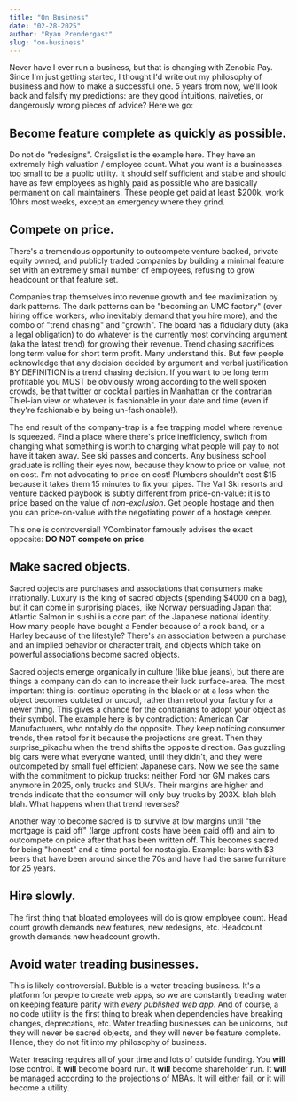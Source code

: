 ```yaml
---
title: "On Business"
date: "02-28-2025"
author: "Ryan Prendergast"
slug: "on-business"
---
```


Never have I ever run a business, but that is changing with Zenobia Pay. Since I'm just getting started, I thought I'd write out my philosophy of business and how to make a successful one. 5 years from now, we'll look back and falsify my predictions: are they good intuitions, naiveties, or dangerously wrong pieces of advice? Here we go:

## Become feature complete as quickly as possible.

Do not do "redesigns". Craigslist is the example here. They have an extremely high valuation / employee count. What you want is a businesses too small to be a public utility. It should self sufficient and stable and should have as few employees as highly paid as possible who are basically permanent on call maintainers. These people get paid at least $200k, work 10hrs most weeks, except an emergency where they grind.

## Compete on price.

There's a tremendous opportunity to outcompete venture backed, private equity owned, and publicly traded companies by building a minimal feature set with an extremely small number of employees, refusing to grow headcount or that feature set.

Companies trap themselves into revenue growth and fee maximization by dark patterns. The dark patterns can be "becoming an UMC factory" (over hiring office workers, who inevitably demand that you hire more), and the combo of "trend chasing" and "growth". The board has a fiduciary duty (aka a legal obligation) to do whatever is the currently most convincing argument (aka the latest trend) for growing their revenue. Trend chasing sacrifices long term value for short term profit. Many understand this. But few people acknowledge that any decision decided by argument and verbal justification BY DEFINITION is a trend chasing decision. If you want to be long term profitable you MUST be obviously wrong according to the well spoken crowds, be that twitter or cocktail parties in Manhattan or the contrarian Thiel-ian view or whatever is fashionable in your date and time (even if they're fashionable by being un-fashionable!).

The end result of the company-trap is a fee trapping model where revenue is squeezed. Find a place where there's price inefficiency, switch from changing what something is worth to charging what people will pay to not have it taken away. See ski passes and concerts. Any business school graduate is rolling their eyes now, because they know to price on value, not on cost. I'm not advocating to price on cost! Plumbers shouldn't cost $15 because it takes them 15 minutes to fix your pipes. The Vail Ski resorts and venture backed playbook is subtly different from price-on-value: it is to price based on the value of _non-exclusion_. Get people hostage and then you can price-on-value with the negotiating power of a hostage keeper.

This one is controversial! YCombinator famously advises the exact opposite: **DO** **NOT compete on price**.

## Make sacred objects.

Sacred objects are purchases and associations that consumers make irrationally. Luxury is the king of sacred objects (spending $4000 on a bag), but it can come in surprising places, like Norway persuading Japan that Atlantic Salmon in sushi is a core part of the Japanese national identity. How many people have bought a Fender because of a rock band, or a Harley because of the lifestyle? There's an association between a purchase and an implied behavior or character trait, and objects which take on powerful associations become sacred objects.

Sacred objects emerge organically in culture (like blue jeans), but there are things a company can do can to increase their luck surface-area. The most important thing is: continue operating in the black or at a loss when the object becomes outdated or uncool, rather than retool your factory for a newer thing. This gives a chance for the contrarians to adopt your object as their symbol. The example here is by contradiction: American Car Manufacturers, who notably do the opposite. They keep noticing consumer trends, then retool for it because the projections are great. Then they surprise_pikachu when the trend shifts the opposite direction. Gas guzzling big cars were what everyone wanted, until they didn't, and they were outcompeted by small fuel efficient Japanese cars. Now we see the same with the commitment to pickup trucks: neither Ford nor GM makes cars anymore in 2025, only trucks and SUVs. Their margins are higher and trends indicate that the consumer will only buy trucks by 203X. blah blah blah. What happens when that trend reverses?

Another way to become sacred is to survive at low margins until "the mortgage is paid off" (large upfront costs have been paid off) and aim to outcompete on price after that has been written off. This becomes sacred for being "honest" and a time portal for nostalgia. Example: bars with $3 beers that have been around since the 70s and have had the same furniture for 25 years.

## Hire slowly.

The first thing that bloated employees will do is grow employee count. Head count growth demands new features, new redesigns, etc. Headcount growth demands new headcount growth.

## Avoid water treading businesses.

This is likely controversial. Bubble is a water treading business. It's a platform for people to create web apps, so we are constantly treading water on keeping feature parity with _every published web app_. And of course, a no code utility is the first thing to break when dependencies have breaking changes, deprecations, etc. Water treading businesses can be unicorns, but they will never be sacred objects, and they will never be feature complete. Hence, they do not fit into my philosophy of business.

Water treading requires all of your time and lots of outside funding. You **will** lose control. It **will** become board run. It **will** become shareholder run. It **will** be managed according to the projections of MBAs. It will either fail, or it will become a utility.
